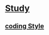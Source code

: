 # [Study](https://github.ecodesamsung.com/Best-Reviewer-3-17/SHARED)   

## [coding Style](https://github.com/younlea/AlgoStudy/wiki)    
